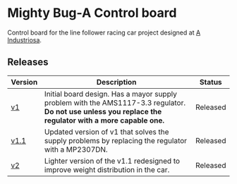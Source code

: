 # Mighty Bug-A Control board

Control board for the line follower racing car project designed at [A Industriosa](https://intranet.aindustriosa.org/).

## Releases

Version | Description | Status
------------ | ------------- | ------------
[v1](v1/README.md) | Initial board design. Has a mayor supply problem with the AMS1117-3.3 regulator. **Do not use unless you replace the regulator with a more capable one.** | Released
[v1.1](v1.1/README.md) | Updated version of v1 that solves the supply problems by replacing the regulator with a MP2307DN. | Released
[v2](v2/README.md) | Lighter version of the v1.1 redesigned to improve weight distribution in the car. | Released
